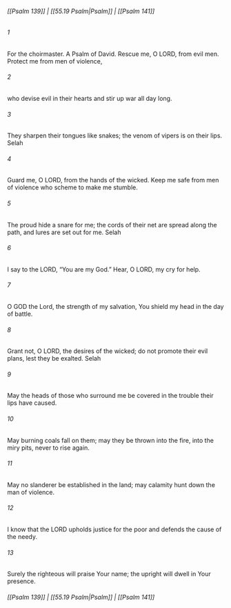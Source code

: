 
###### [[Psalm 139]] | [[55.19 Psalm|Psalm]] | [[Psalm 141]]

###### 1
For the choirmaster. A Psalm of David. Rescue me, O LORD, from evil men. Protect me from men of violence,
###### 2
who devise evil in their hearts and stir up war all day long.
###### 3
They sharpen their tongues like snakes; the venom of vipers is on their lips. Selah
###### 4
Guard me, O LORD, from the hands of the wicked. Keep me safe from men of violence who scheme to make me stumble.
###### 5
The proud hide a snare for me; the cords of their net are spread along the path, and lures are set out for me. Selah
###### 6
I say to the LORD, “You are my God.” Hear, O LORD, my cry for help.
###### 7
O GOD the Lord, the strength of my salvation, You shield my head in the day of battle.
###### 8
Grant not, O LORD, the desires of the wicked; do not promote their evil plans, lest they be exalted. Selah
###### 9
May the heads of those who surround me be covered in the trouble their lips have caused.
###### 10
May burning coals fall on them; may they be thrown into the fire, into the miry pits, never to rise again.
###### 11
May no slanderer be established in the land; may calamity hunt down the man of violence.
###### 12
I know that the LORD upholds justice for the poor and defends the cause of the needy.
###### 13
Surely the righteous will praise Your name; the upright will dwell in Your presence.

###### [[Psalm 139]] | [[55.19 Psalm|Psalm]] | [[Psalm 141]]
